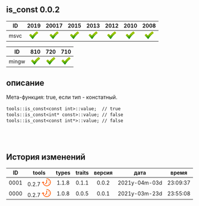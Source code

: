 ﻿
[P]: ../../../icons/progress.png
[V]: ../../../icons/success.png
[X]: ../../../icons/failed.png
[D]: ../../../icons/danger.png
[E]: ../../../icons/empty.png
[N]: ../../../icons/na.png

is_const 0.0.2
---

| **ID**  | 2019      | 20017     | 2015      | 2013      | 2012      | 2010      | 2008      |  
|:-------:|:---------:|:---------:|:---------:|:---------:|:---------:|:---------:|:---------:|  
|  msvc   | [![V]][M] | [![V]][M] | [![V]][M] | [![V]][M] | [![V]][M] | [![V]][M] | [![V]][M] |  

| **ID**  | 810       | 720       | 710       |  
|:-------:|:---------:|:---------:|:---------:|  
|  mingw  | [![V]][M] | [![V]][M] | [![V]][M] |  

[M]: #is_const  "мета-функция: true, если тип - констатный" 

описание
--------
Мета-функция: true, если тип - констатный.  

```
tools::is_const<const int>::value;  // true
tools::is_const<int* const>::value; // false
tools::is_const<const int*>::value; // false
```

<br/>
<br/>

История изменений
---

| **ID** | tools           | types | traits | версия |     дата      |  время   |  
|:------:|:---------------:|:-----:|:------:|:------:|:-------------:|:--------:|  
|  0001  | 0.2.7 [![P]][M] | 1.1.8 | 0.1.1  | 0.0.2  | 2021y-04m-03d | 23:09:37 |  
|  0000  | 0.2.7 [![P]][M] | 1.0.8 | 0.0.5  | 0.0.1  | 2021y-03m-23d | 23:55:08 |  
